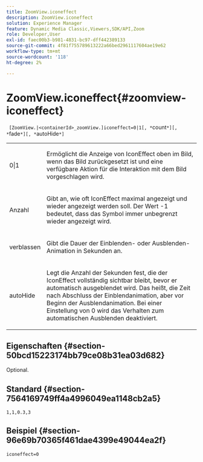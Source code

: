 ```yaml
---
title: ZoomView.iconeffect
description: ZoomView.iconeffect
solution: Experience Manager
feature: Dynamic Media Classic,Viewers,SDK/API,Zoom
role: Developer,User
exl-id: faec00b3-b981-4831-bc97-dff442389133
source-git-commit: 4f81f755789613222a66bed2961117604ae19e62
workflow-type: tm+mt
source-wordcount: '118'
ht-degree: 2%

---
```


# ZoomView.iconeffect{#zoomview-iconeffect}

` [ZoomView.|<containerId>_zoomView.]iconeffect=0|1[, *`count`*][, *`fade`*][, *`autoHide`*]`

<table id="table_6CAA904E976A41BD994D8926F46F0BAF"> 
 <tbody> 
  <tr> 
   <td colname="col1"> <p> <span class="codeph"> 0|1</span> </p> </td> 
   <td colname="col2"> <p> Ermöglicht die Anzeige von IconEffect oben im Bild, wenn das Bild zurückgesetzt ist und eine verfügbare Aktion für die Interaktion mit dem Bild vorgeschlagen wird. </p> </td> 
  </tr> 
  <tr> 
   <td colname="col1"> <p> <span class="codeph"> <span class="varname"> Anzahl</span> </span> </p> </td> 
   <td colname="col2"> <p> Gibt an, wie oft IconEffect maximal angezeigt und wieder angezeigt werden soll. Der Wert <span class="codeph"> -1</span> bedeutet, dass das Symbol immer unbegrenzt wieder angezeigt wird. </p> </td> 
  </tr> 
  <tr> 
   <td colname="col1"> <p> <span class="codeph"> <span class="varname"> verblassen</span> </span> </p> </td> 
   <td colname="col2"> <p>Gibt die Dauer der Einblenden- oder Ausblenden-Animation in Sekunden an. </p> </td> 
  </tr> 
  <tr> 
   <td colname="col1"> <p> <span class="codeph"> <span class="varname"> autoHide</span> </span> </p> </td> 
   <td colname="col2"> <p>Legt die Anzahl der Sekunden fest, die der IconEffect vollständig sichtbar bleibt, bevor er automatisch ausgeblendet wird. Das heißt, die Zeit nach Abschluss der Einblendanimation, aber vor Beginn der Ausblendanimation. Bei einer Einstellung von <span class="codeph"> 0</span> wird das Verhalten zum automatischen Ausblenden deaktiviert. </p> </td> 
  </tr> 
 </tbody> 
</table>

## Eigenschaften {#section-50bcd15223174bb79ce08b31ea03d682}

Optional.

## Standard {#section-7564169749ff4a4996049ea1148cb2a5}

`1,1,0.3,3`

## Beispiel {#section-96e69b70365f461dae4399e49044ea2f}

`iconeffect=0`

